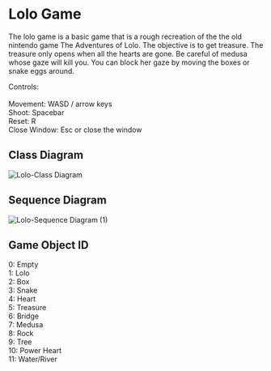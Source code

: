 # Lolo Game

The lolo game is a basic game that is a rough recreation of the the old nintendo game The Adventures of Lolo. The objective is to get treasure. The treasure only opens when all the hearts are gone. Be careful of medusa whose gaze will kill you. You can block her gaze by moving the boxes or snake eggs around. 

Controls:\
\
Movement: WASD / arrow keys\
Shoot: Spacebar\
Reset: R\
Close Window: Esc or close the window

 
## Class Diagram
![Lolo-Class Diagram](https://user-images.githubusercontent.com/45579564/129933099-9b41be1c-4c5c-4705-98dd-900eebc23d5a.png)
 
 
## Sequence Diagram
![Lolo-Sequence Diagram (1)](https://user-images.githubusercontent.com/45579564/129936382-8c6361cc-4360-4ff8-b905-b15be2a768ca.png)
 
 
## Game Object ID
0: Empty\
1: Lolo\
2: Box\
3: Snake\
4: Heart\
5: Treasure\
6: Bridge\
7: Medusa\
8: Rock\
9: Tree\
10: Power Heart\
11: Water/River
